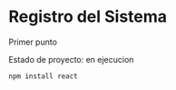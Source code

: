 <h1>Registro del Sistema</h1>
<p>Primer punto</p>

Estado de proyecto: en ejecucion

```npm install react```
